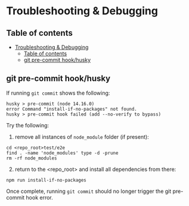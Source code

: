 # Troubleshooting & Debugging

## Table of contents

<!-- TOC -->

- [Troubleshooting & Debugging](#troubleshooting--debugging)
  - [Table of contents](#table-of-contents)
  - [git pre-commit hook/husky](#git-pre-commit-hookhusky)

<!-- /TOC -->

## git pre-commit hook/husky

If running `git commit` shows the following:

```
husky > pre-commit (node 14.16.0)
error Command "install-if-no-packages" not found.
husky > pre-commit hook failed (add --no-verify to bypass)
```

Try the following:

1. remove all instances of `node_module` folder (if present):

```
cd <repo_root>test/e2e
find . -name 'node_modules' type -d -prune
rm -rf node_modules
```

2. return to the <repo_root> and install all dependencies from there:

```
npm run install-if-no-packages
```

Once complete, running `git commit` should no longer trigger the git pre-commit hook error.
